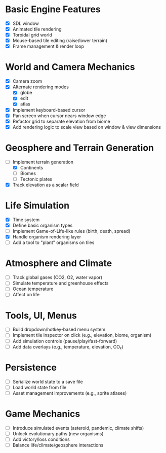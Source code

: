 # Basic Engine Features

- [x] SDL window
- [x] Animated tile rendering
- [x] Toroidal grid world
- [x] Mouse-based tile editing (raise/lower terrain)
- [x] Frame management & render loop

# World and Camera Mechanics

- [x] Camera zoom
- [x] Alternate rendering modes
    - [x] globe
    - [x] edit
    - [x] atlas
- [x] Implement keyboard-based cursor
- [x] Pan screen when cursor nears window edge
- [x] Refactor grid to separate elevation from biome
- [x] Add rendering logic to scale view based on window & view dimensions

# Geosphere and Terrain Generation

- [ ] Implement terrain generation
    - [x] Continents
    - [ ] Biomes
    - [ ] Tectonic plates
- [x] Track elevation as a scalar field

# Life Simulation

- [x] Time system
- [x] Define basic organism types
- [ ] Implement Game-of-Life-like rules (birth, death, spread)
- [x] Handle organism rendering layer
- [ ] Add a tool to "plant" organisms on tiles

# Atmosphere and Climate

- [ ] Track global gases (CO2, O2, water vapor)
- [ ] Simulate temperature and greenhouse effects
- [ ] Ocean temperature
- [ ] Affect on life

# Tools, UI, Menus

- [ ] Build dropdown/hotkey-based menu system
- [ ] Implement tile inspector on click (e.g., elevation, biome, organism)
- [ ] Add simulation controls (pause/play/fast-forward)
- [ ] Add data overlays (e.g., temperature, elevation, CO₂)

# Persistence

- [ ] Serialize world state to a save file
- [ ] Load world state from file
- [ ] Asset management improvements (e.g., sprite atlases)

# Game Mechanics

- [ ] Introduce simulated events (asteroid, pandemic, climate shifts)
- [ ] Unlock evolutionary paths (new organisms)
- [ ] Add victory/loss conditions
- [ ] Balance life/climate/geosphere interactions
